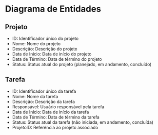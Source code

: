 # Diagrama de Entidades

## Projeto

- ID: Identificador único do projeto
- Nome: Nome do projeto
- Descrição: Descrição do projeto
- Data de Início: Data de início do projeto
- Data de Término: Data de término do projeto
- Status: Status atual do projeto (planejado, em andamento, concluído)

## Tarefa

- ID: Identificador único da tarefa
- Nome: Nome da tarefa
- Descrição: Descrição da tarefa
- Responsável: Usuário responsável pela tarefa
- Data de Início: Data de início da tarefa
- Data de Término: Data de término da tarefa
- Status: Status atual da tarefa (não iniciada, em andamento, concluída)
- ProjetoID: Referência ao projeto associado
